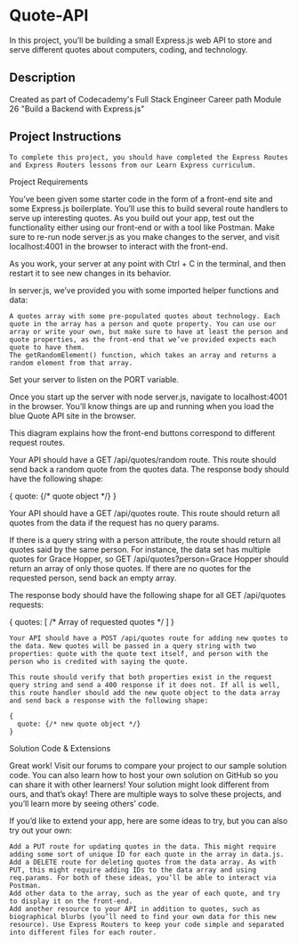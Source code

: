 # Quote-API
In this project, you’ll be building a small Express.js web API to store and serve different quotes about computers, coding, and technology.

## Description
Created as part of Codecademy's Full Stack Engineer Career path Module 26 "Build a Backend with Express.js"

## Project Instructions
    To complete this project, you should have completed the Express Routes and Express Routers lessons from our Learn Express curriculum.

Project Requirements

You’ve been given some starter code in the form of a front-end site and some Express.js boilerplate. You’ll use this to build several route handlers to serve up interesting quotes. As you build out your app, test out the functionality either using our front-end or with a tool like Postman. Make sure to re-run node server.js as you make changes to the server, and visit localhost:4001 in the browser to interact with the front-end.

As you work, your server at any point with Ctrl + C in the terminal, and then restart it to see new changes in its behavior.

In server.js, we’ve provided you with some imported helper functions and data:

    A quotes array with some pre-populated quotes about technology. Each quote in the array has a person and quote property. You can use our array or write your own, but make sure to have at least the person and quote properties, as the front-end that we’ve provided expects each quote to have them.
    The getRandomElement() function, which takes an array and returns a random element from that array.

Set your server to listen on the PORT variable.

Once you start up the server with node server.js, navigate to localhost:4001 in the browser. You’ll know things are up and running when you load the blue Quote API site in the browser.

This diagram explains how the front-end buttons correspond to different request routes.

Your API should have a GET /api/quotes/random route. This route should send back a random quote from the quotes data. The response body should have the following shape:

{
  quote: {/* quote object */}
}

Your API should have a GET /api/quotes route. This route should return all quotes from the data if the request has no query params.

If there is a query string with a person attribute, the route should return all quotes said by the same person. For instance, the data set has multiple quotes for Grace Hopper, so GET /api/quotes?person=Grace Hopper should return an array of only those quotes. If there are no quotes for the requested person, send back an empty array.

The response body should have the following shape for all GET /api/quotes requests:

{
  quotes: [ /* Array of requested quotes */ ]
}

    Your API should have a POST /api/quotes route for adding new quotes to the data. New quotes will be passed in a query string with two properties: quote with the quote text itself, and person with the person who is credited with saying the quote.

    This route should verify that both properties exist in the request query string and send a 400 response if it does not. If all is well, this route handler should add the new quote object to the data array and send back a response with the following shape:

    {
      quote: {/* new quote object */}
    }

Solution Code & Extensions

Great work! Visit our forums to compare your project to our sample solution code. You can also learn how to host your own solution on GitHub so you can share it with other learners! Your solution might look different from ours, and that’s okay! There are multiple ways to solve these projects, and you’ll learn more by seeing others’ code.

If you’d like to extend your app, here are some ideas to try, but you can also try out your own:

    Add a PUT route for updating quotes in the data. This might require adding some sort of unique ID for each quote in the array in data.js.
    Add a DELETE route for deleting quotes from the data array. As with PUT, this might require adding IDs to the data array and using req.params. For both of these ideas, you’ll be able to interact via Postman.
    Add other data to the array, such as the year of each quote, and try to display it on the front-end.
    Add another resource to your API in addition to quotes, such as biographical blurbs (you’ll need to find your own data for this new resource). Use Express Routers to keep your code simple and separated into different files for each router.


